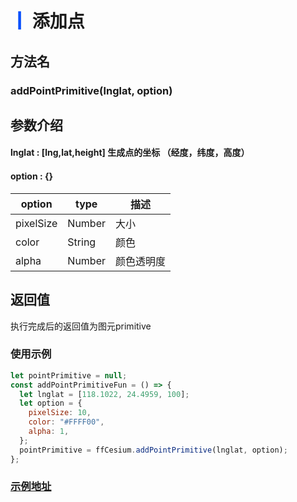 # <span style='color:#0950FC'>┃</span> 添加点

## 方法名

### addPointPrimitive(lnglat, option)

## 参数介绍

#### lnglat : [lng,lat,height] 生成点的坐标 （经度，纬度，高度）

#### option : {}

| option      | type   | 描述                                                                       |
| ----------- | ------ | -------------------------------------------------------------------------- |
| pixelSize   | Number | 大小                                                                   |
| color       | String | 颜色                                                                   |
| alpha       | Number | 颜色透明度                                                                   |

## 返回值
执行完成后的返回值为图元primitive

### 使用示例

```javascript
let pointPrimitive = null;
const addPointPrimitiveFun = () => {
  let lnglat = [118.1022, 24.4959, 100];
  let option = {
    pixelSize: 10,
    color: "#FFFF00",
    alpha: 1,
  };
  pointPrimitive = ffCesium.addPointPrimitive(lnglat, option);
};
```

### [示例地址](./#/mapCode?id=5&type=3&urlname=addPoint)

